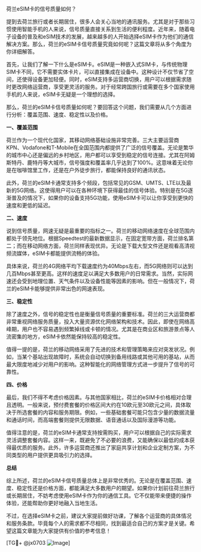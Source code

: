 荷兰eSIM卡的信号质量如何？

提到去荷兰旅行或者长期居住，很多人会关心当地的通讯服务。尤其是对于那些习惯使用智能手机的人来说，信号质量直接关系到生活的便利程度。近年来，随着电子设备的普及和eSIM技术的发展，越来越多的人开始选择eSIM卡作为他们的通信解决方案。那么，荷兰的eSIM卡信号质量究竟如何呢？这篇文章将从多个角度为你详细解答。

首先，让我们了解一下什么是eSIM卡。eSIM是一种嵌入式SIM卡，与传统物理SIM卡不同，它不需要实体卡片，可以直接集成在设备中。这种设计不仅节省了空间，还使得设备更加轻便。同时，eSIM支持多运营商切换，用户可以根据需求随时更改网络运营商，享受更灵活的服务。对于经常跨国旅行或需要在多个国家使用手机的人来说，eSIM卡无疑是一个理想的选择。

那么，荷兰的eSIM卡信号质量如何呢？要回答这个问题，我们需要从几个方面进行分析：覆盖范围、速度、稳定性以及价格。

**一、覆盖范围**

荷兰作为一个现代化国家，其移动网络基础设施非常完善。三大主要运营商KPN、Vodafone和T-Mobile在全国范围内都提供了广泛的信号覆盖。无论是繁华的城市中心还是偏远的乡村地区，用户都可以享受到稳定的信号连接。尤其在阿姆斯特丹、鹿特丹等大城市，信号强度和覆盖率几乎达到了100%。这意味着无论你是在咖啡馆里工作，还是在户外徒步旅行，都能保持良好的通讯状态。

此外，荷兰的eSIM卡通常支持多个频段，包括常见的GSM、UMTS、LTE以及最新的5G网络。这使得用户可以在各种环境下获得最佳的信号体验。特别是在5G逐渐普及的情况下，如果你的设备支持5G功能，使用eSIM卡可以让你享受到更快的速度和更低的延迟。

**二、速度**

说到信号质量，网速无疑是最重要的指标之一。荷兰的移动网络速度在全球范围内都处于领先地位。根据Speedtest的最新数据显示，在固定宽带方面，荷兰排名第二；而在移动网络方面，荷兰同样表现优异。无论是下载大型文件还是观看高清视频流媒体，eSIM卡都能提供流畅的体验。

具体来说，荷兰的4G网络平均下载速度约为40Mbps左右，而5G网络则可以达到几百Mbps甚至更高。这样的速度足以满足大多数用户的日常需求。当然，实际网速还会受到地理位置、天气条件以及设备性能等因素的影响。但在一般情况下，荷兰的eSIM卡能够提供非常出色的网速表现。

**三、稳定性**

除了速度之外，信号的稳定性也是衡量信号质量的重要标准。荷兰的三大运营商都非常重视网络服务质量，投入大量资源优化网络架构和技术。因此，即使在网络高峰期，用户也不容易遇到频繁掉线或卡顿的情况。尤其是在商业区和旅游景点等人流密集的地方，eSIM卡依然能保持较高的稳定性。

值得一提的是，荷兰的移动网络采用了先进的技术和管理策略来应对突发状况。例如，当某个基站出现故障时，系统会自动切换到备用线路或其他可用的基站，从而最大限度地减少对用户的影响。这种智能化的网络管理方式进一步提升了信号的可靠性。

**四、价格**

最后，我们不得不考虑价格因素。与其他国家相比，荷兰的eSIM卡价格相对合理且透明。一般来说，预付费套餐的价格区间大约在10欧元至30欧元之间，具体取决于所选套餐的内容和服务期限。例如，一些基础套餐可能只包含少量的数据流量和通话时间，而高端套餐则提供无限数据、语音通话以及国际漫游等功能。

值得注意的是，荷兰的eSIM卡通常支持按需购买，用户可以根据自己的实际需求灵活调整套餐内容。这样一来，既避免了不必要的浪费，又能确保以最低的成本获得最优质的服务。此外，许多运营商还推出了家庭共享计划和企业定制方案，为不同类型的用户提供更具吸引力的选择。

**总结**

综上所述，荷兰的eSIM卡信号质量总体上是非常优秀的。无论是在覆盖范围、速度、稳定性还是价格方面，都能满足大多数用户的期望。如果你计划前往荷兰旅行或长期居住，不妨考虑使用eSIM卡作为你的通信工具。它不仅能带来便捷的操作体验，还能帮助你更好地融入当地生活。

不过，在选择eSIM卡之前，建议大家提前做好功课，了解各个运营商的具体情况和服务条款。毕竟每个人的需求都不尽相同，找到最适合自己的方案才是关键。希望这篇文章能为大家提供有价值的参考信息！

[TG💪+ @jx0703 ![Image](https://github.com/user-attachments/assets/dbca1d08-cadb-493c-b0ec-ad6f7a83f270)]